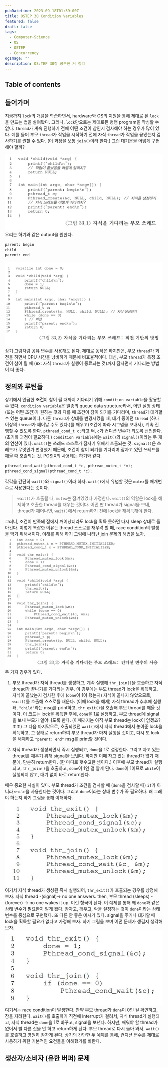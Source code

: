 ```yaml
---
pubDatetime: 2023-09-18T01:39:00Z
title: OSTEP 30 Condition Variables
featured: false
draft: false
tags:
  - Computer-Science
  - OS
  - OSTEP
  - Concurrency
ogImage: ""
description: OS:TEP 30장 공부한 거 정리
---
```


## Table of contents

## 들어가며

지금까지 `lock`의 개념을 학습하면서, hardware와 OS의 지원을 통해 제대로 된 `lock`을 만드는 법을 살펴봤다.
그러나, `lock`만으로는 제대로된 병행 program을 작성할 수 없다.
`thread`가 계속 진행하기 전에 어떤 조건이 참인지 검사해야 하는 경우가 많이 있다.
예를 들어 부모 `thread`가 작업을 시작하기 전에 자식 `thread`가 작업을 끝냈는지 검사하기를 원할 수 있다. (이 과정을 보통 `join()`이라 한다.)
그런 대기문을 어떻게 구현해야 할까?

![](/public/image/ostep-30-condition-variables-1694969269278.jpeg)
우리는 하기와 같은 output을 원한다.

```bash
parent: begin
child
parent: end
```

![](/public/image/ostep-30-condition-variables-1694969372752.jpeg)
상기 그림처럼 공유 변수를 사용해도 된다. 제대로 동작은 하지만은, 부모 `thread`가 회전을 하면서 CPU 시간을 낭비하기 때문에 비효율적이다.
대신, 부모 `thread`가 특정 조건이 참이 될 때 (ex: 자식 `thread`가 실행이 종료되는 것)까지 잠자면서 기다리는 방법이 더 좋다.

## 정의와 루틴들

상기에서 언급한 **조건**이 참이 될 때까지 기다리기 위해 `condition variable`을 활용할 수 있다.
`condition variable`은 일종의 queue data structure라서, 어떤 실행 상태 (또는 어떤 조건)가 원하는 것과 다를 때 조건이 참이 되기를 기다리며, `thread`가 대기할 수 있는 queue이다.
다른 `thread`가 상태를 변경시켰을 때, 대기 중이던 `thread` (하나 이상의 `thread`가 깨어날 수도 있다.)를 깨우고(조건에 따라 시그널을 보내서), 계속 진행할 수 있도록 한다.
`pthread_cond_t c;`라고 써, `c`가 컨디션 변수가 되도록 선언한다. (초기화 과정이 필요하다.)
`condition variable`에는 `wait()`와 `signal()`이라는 두 개의 연산이 있다.
`wait()`는 쓰레드 스스로가 잠자기 위해서 호출되는 것.
`signal()`은 쓰레드가 무엇인가 변경했기 때문에, 조건이 참이 되기를 기다리며 잠자고 있던 쓰레드를 깨울 때 호출되는 것.
POSIX의 사용례는 하기와 같다.

```c
pthread_cond_wait(pthread_cond_t *c, pthread_mutex_t *m);
pthread_cond_signal(pthread_cond_t *c);
```

각각을 간단히 `wait()`와 `signal()`이라 하자.
`wait()`에서 유념할 것은 `mutex`를 매개변수로 사용한다는 것이다.

> `wait()`가 호출될 때, `mutex`는 잠겨있었다 가정한다. `wait()`의 역할은 lock을 해제하고 호출한 thread를 재우는 것이다. 어떤 딴 thread가 signal을 보내, thread가 깨어나면, `wait()`에서 return하기 전에 lock을 재획득해야 한다.

그러니, 조건이 만족돼 잠에서 깨어났더라도 lock을 획득 못하면 다시 sleep 상태로 돌아간다.
이렇게 복잡한 이유는 thread 스스로를 재우려 할 때, race condition의 발생을 막기 위해서이다.
이해를 위해 하기 그림에 나타난 join 문제의 해법을 보자.
![](/public/image/ostep-30-condition-variables-1694972374585.jpeg)
두 가지 경우가 있다.

1. 부모 thread가 자식 thread를 생성하고, 계속 실행해 `thr_join()`을 호출하고 자식 thread가 끝나기를 기다리는 경우. 이 경우에는 부모 thread가 lock을 획득하고, 자식이 끝났는지 검사한 후에 (`done`이 1이 됐는지) 자식이 끝나지 않았으므로, `wait()`를 호출해 스스로를 재운다. (이때 lock을 해제) 자식 thread가 추후에 실행돼, `"child"`라는 msg를 print하고, `thr_exit()`을 호출해 부모 thread를 깨울 것이다. 이 코드는 lock을 획득한 후에, `done`을 1로 설정하고, 부모 thread에 signal을 보내 부모가 일어나도록 한다. (이때까지는 아직 부모 thread는 lock이 없겠죠? ㅎㅎ) 그 다음 마지막으로, 호출되었던 `wait()`에서 자식 thread에서 놓아준 lock을 획득하고, 그 상태로 return하여 부모 thread가 마저 실행될 것이고, 다시 또 lock을 해제하고 `"parent: end"` msg를 print할 것이다.

2. 자식 thread가 생성되면서 즉시 실행되고, `done`을 1로 설정한다. 그리고 자고 있는 thread를 깨우기 위해 signal을 보낸다. 하지만 이때 자고 있는 thread가 없기 때문에, 단순히 return한다. (한 마디로 헛수고한 셈이다.) 이후에 부모 thread가 실행되고, `thr_join()`을 호출하고, `done`이 1인 걸 알게 된다. `done`이 1이므로 `while`이 실행되지 않고, 대기 없이 바로 return한다.

매우 중요한 사실이 있다.
부모 thread가 조건을 검사할 때 (`done`을 검사할 때) `if`가 아니라 `while`을 사용한다는 것이다. 그리고 `done`이라는 상태 변수가 꼭 필요하다.
왜 그래야 하는지 하기 그림을 통해 이해하자.
![](/public/image/ostep-30-condition-variables-1694973358249.jpeg)
여기서 자식 thread가 생성된 즉시 실행되어, `thr_exit()`가 호출되는 경우를 상정해 보자. 자식 thread -(signal)-> no one answers. then, 부모 thread (sleeps) -(forever) -> no one wakes it up. 이런 형국이 된다.
이 예제를 통해 왜 `done`과 같은 상태 변수가 필요한지 알게 됐다.
잠자고, 깨우고, 락을 설정하는 것이 `done`이라는 상태 변수를 중심으로 구현됐다.
또 다른 안 좋은 예시가 있다.
signal을 주거나 대기할 때 lock을 획득할 필요가 없다고 가정해 보자.
하기 그림을 보며 어떤 문제가 생길지 생각해 보자.
![](/public/image/ostep-30-condition-variables-1694973636035.jpeg)
여기서는 race condition이 발생한다. 만약 부모 thread가 `done`이 0인 걸 확인하고, 잠을 자려한다. `wait()`를 호출하기 직전에 interrupt가 걸려서, 자식 thread가 실행되고, 자식 thread는 `done`을 1로 바꾸고, signal을 보낸다. 하지만, 깨워야 할 thread가 없어서 별 다른 짓을 안 하고 return하게 된다. 부모 thread로 다시 돌아 와서, `wait()`를 호출하고 영원히 잠자게 된다.
상기의 간단한 두 예제를 통해, 컨디션 변수를 제대로 사용하기 위한 기본적인 요건들을 이해했기를 바란다.

## 생산자/소비자 (유한 버퍼) 문제
